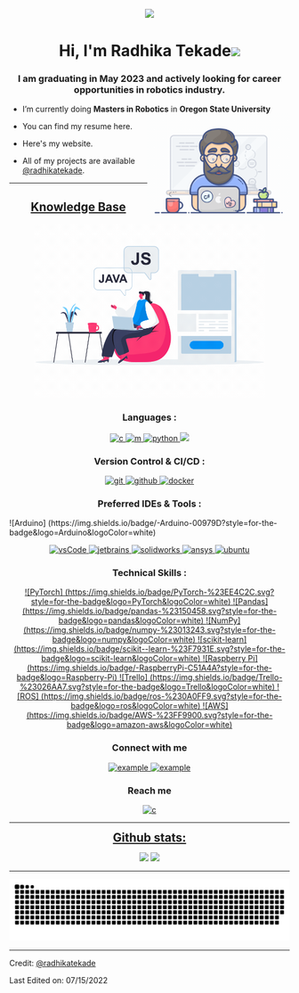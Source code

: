 <!-- ### Hi there 👋

<!--
**radhikatekade/radhikatekade** is a ✨ _special_ ✨ repository because its `README.md` (this file) appears on your GitHub profile.

Here are some ideas to get you started:

- 🔭 I’m currently working on ...
- 🌱 I’m currently learning ...
- 👯 I’m looking to collaborate on ...
- 🤔 I’m looking for help with ...
- 💬 Ask me about ...
- 📫 How to reach me: ...
- 😄 Pronouns: ...
- ⚡ Fun fact: ...
-->

<p align="center">
  <img style="width:8rem; height:auto" src="https://cdn.dribbble.com/users/1787323/screenshots/10091971/media/d43c019bfeff34be8816481e843ea8c1.png"/>
</p>

<h1 align="center">Hi, I'm Radhika Tekade<img width="30px" src="https://raw.githubusercontent.com/iampavangandhi/iampavangandhi/master/gifs/Hi.gif"></h1>
<h3 font-size="20" align="center">I am graduating in May 2023 and actively looking for career opportunities in robotics industry.</h3>


- I’m currently doing **Masters in Robotics** in **Oregon State University** <img align="right" style="width:16rem; height:auto" src="https://raw.githubusercontent.com/Elanza-48/Elanza-48/41a4790484e268102dfdab2b7c59d440d3ffafab/resources/img/geek.gif"/>

- You can find my resume here.

- Here's my website.

- All of my projects are available [@radhikatekade](github.com/radhikatekade).

---


<h2 align="center"><u><b>Knowledge Base</b></u></h2>

<p align="center">
  <img style="width:26rem; height:auto" src="https://raw.githubusercontent.com/Elanza-48/Elanza-48/41a4790484e268102dfdab2b7c59d440d3ffafab/resources/img/coders-prog.gif"/>
</p>

<h3 align="center">Languages :</h3>
<p align="center">
  <a href="https://www.cprogramming.com/" target="_blank"> 
    <img src="https://img.shields.io/badge/C%20programming-A8B9CC.svg?style=for-the-badge&logo=c&logoColor=white"
      alt="c"/>
  </a>
  <a href="https://www.mathworks.com/products/matlab.html" target="_blank">
  <img src="https://img.shields.io/badge/matlab-DC382D.svg?style=for-the-badge&logo=matlab&logoColor=black" alt="m"/>
  </a>
  <a href="https://www.python.org/" target="_blank">
  <img src="https://img.shields.io/badge/python-0769AD.svg?style=for-the-badge&logo=python&logoColor=yellow" alt="python"/> 
  </a>
  <a href="https://www.cprogramming.com/" target="_blank">
  <img src="https://img.shields.io/badge/c++-%2300599C.svg?style=for-the-badge&logo=c%2B%2B&logoColor=white">
  </a>
</p>

<h3 align="center">Version Control & CI/CD :</h3>
<p align="center">
  <a href="https://git-scm.com/" target="_blank">
    <img src="https://img.shields.io/badge/git-F05032.svg?style=for-the-badge&logo=git&logoColor=white"
      alt="git"/>
  </a>
  <a href="https://github.com/radhikatekade" target="_blank">
    <img src="https://img.shields.io/badge/github-181717.svg?style=for-the-badge&logo=github&logoColor=white" alt="github" />
  </a>
    <a href="https://www.docker.com/" target="_blank">
    <img src="https://img.shields.io/badge/docker-2496ED.svg?style=for-the-badge&logo=docker&logoColor=white"
      alt="docker"/>
  </a>
</p>

<h3 align="center">Preferred IDEs  & Tools :</h3>
     ![Arduino] (https://img.shields.io/badge/-Arduino-00979D?style=for-the-badge&logo=Arduino&logoColor=white)

<p align="center"> 
  <a href="https://code.visualstudio.com/" target="_blank">
    <img src="https://img.shields.io/badge/vscode-007ACC.svg?style=for-the-badge&logo=visualstudiocode&logoColor=white" alt="vsCode"/> 
  </a>
  <a href="https://www.jetbrains.com/" target="_blank">
    <img src="https://img.shields.io/badge/jetbrains%20IDE-000000.svg?style=for-the-badge&logo=jetbrains&logoColor=white" alt="jetbrains" />
  </a>
  <a href="https://www.solidworks.com/" target="_blank"> 
    <img src="https://img.shields.io/badge/solidworks-FF6C37.svg?style=for-the-badge&logo=SolidWorks&logoColor=white" alt="solidworks"/>
  </a>
  <a href="https://www.ansys.com/" target="_blank">
    <img src="https://img.shields.io/badge/ansys-183A61.svg?style=for-the-badge&logo=ansys&logoColor=white"
      alt="ansys"/>
  </a>
  <a href="https://ubuntu.com/" target="_blank"> 
    <img src="https://img.shields.io/badge/ubuntu-E95420.svg?style=for-the-badge&logo=ubuntu&logoColor=white" alt="ubuntu"/>
  </a>
</p>

<h3 align="center">Technical Skills :</h3>
<p align="center"> 
  <a href="https://eclipse.org" target="_blank">
  ![PyTorch] (https://img.shields.io/badge/PyTorch-%23EE4C2C.svg?style=for-the-badge&logo=PyTorch&logoColor=white)
 
  <a href="https://eclipse.org" target="_blank">
  ![Pandas] (https://img.shields.io/badge/pandas-%23150458.svg?style=for-the-badge&logo=pandas&logoColor=white)
  </a>
  <a href="https://eclipse.org" target="_blank">
  ![NumPy] (https://img.shields.io/badge/numpy-%23013243.svg?style=for-the-badge&logo=numpy&logoColor=white)
  </a>
  <a href="https://eclipse.org" target="_blank">
  ![scikit-learn] (https://img.shields.io/badge/scikit--learn-%23F7931E.svg?style=for-the-badge&logo=scikit-learn&logoColor=white)
  </a>
  <a href="https://eclipse.org" target="_blank">
  ![Raspberry Pi] (https://img.shields.io/badge/-RaspberryPi-C51A4A?style=for-the-badge&logo=Raspberry-Pi)
  </a>
  <a href="https://eclipse.org" target="_blank">
  ![Trello] (https://img.shields.io/badge/Trello-%23026AA7.svg?style=for-the-badge&logo=Trello&logoColor=white)
  </a>
  <a href="https://eclipse.org" target="_blank">
  ![ROS] (https://img.shields.io/badge/ros-%230A0FF9.svg?style=for-the-badge&logo=ros&logoColor=white)
  </a>
  <a href="https://eclipse.org" target="_blank">
  ![AWS] (https://img.shields.io/badge/AWS-%23FF9900.svg?style=for-the-badge&logo=amazon-aws&logoColor=white)
  </a>
  <a href="https://eclipse.org" target="_blank">
  </a>
</p> 

<!-- ![Postman] (https://img.shields.io/badge/Postman-FF6C37?style=for-the-badge&logo=postman&logoColor=white) ![Swagger] (https://img.shields.io/badge/-Swagger-%23Clojure?style=for-the-badge&logo=swagger&logoColor=white) 	![Figma] (https://img.shields.io/badge/figma-%23F24E1E.svg?style=for-the-badge&logo=figma&logoColor=white) ![MongoDB] (https://img.shields.io/badge/MongoDB-%234ea94b.svg?style=for-the-badge&logo=mongodb&logoColor=white) ![SQLite] (https://img.shields.io/badge/sqlite-%2307405e.svg?style=for-the-badge&logo=sqlite&logoColor=white) ![MySQL] (https://img.shields.io/badge/mysql-%2300f.svg?style=for-the-badge&logo=mysql&logoColor=white) ![AmazonDynamoDB] (https://img.shields.io/badge/Amazon%20DynamoDB-4053D6?style=for-the-badge&logo=Amazon%20DynamoDB&logoColor=white) ![Nginx] (https://img.shields.io/badge/nginx-%23009639.svg?style=for-the-badge&logo=nginx&logoColor=white) ![Webpack] (https://img.shields.io/badge/webpack-%238DD6F9.svg?style=for-the-badge&logo=webpack&logoColor=black) ![Styled Components] (https://img.shields.io/badge/styled--components-DB7093?style=for-the-badge&logo=styled-components&logoColor=white) ![React] (https://img.shields.io/badge/react-%2320232a.svg?style=for-the-badge&logo=react&logoColor=%2361DAFB) ![NPM] (https://img.shields.io/badge/NPM-%23000000.svg?style=for-the-badge&logo=npm&logoColor=white) ![React Router](https://img.shields.io/badge/React_Router-CA4245?style=for-the-badge&logo=react-router&logoColor=white) ![Socket.io] (https://img.shields.io/badge/Socket.io-black?style=for-the-badge&logo=socket.io&badgeColor=010101) ![NodeJS] (https://img.shields.io/badge/node.js-6DA55F?style=for-the-badge&logo=node.js&logoColor=white) ![Flutter] (https://img.shields.io/badge/Flutter-%2302569B.svg?style=for-the-badge&logo=Flutter&logoColor=white) ![JWT] (https://img.shields.io/badge/JWT-black?style=for-the-badge&logo=JSON%20web%20tokens) ![MUI] (https://img.shields.io/badge/MUI-%230081CB.svg?style=for-the-badge&logo=material-ui&logoColor=white) ![Express.js] (https://img.shields.io/badge/express.js-%23404d59.svg?style=for-the-badge&logo=express&logoColor=%2361DAFB) ![DjangoREST]  (https://img.shields.io/badge/DJANGO-REST-ff1709?style=for-the-badge&logo=django&logoColor=white&color=ff1709&labelColor=gray) ![Django] (https://img.shields.io/badge/django-%23092E20.svg?style=for-the-badge&logo=django&logoColor=white) ![Chart.js] (https://img.shields.io/badge/chart.js-F5788D.svg?style=for-the-badge&logo=chart.js&logoColor=white) ![Angular] (https://img.shields.io/badge/angular-%23DD0031.svg?style=for-the-badge&logo=angular&logoColor=white) ![Bootstrap] (https://img.shields.io/badge/bootstrap-%23563D7C.svg?style=for-the-badge&logo=bootstrap&logoColor=white) ![Flask] (https://img.shields.io/badge/flask-%23000.svg?style=for-the-badge&logo=flask&logoColor=white) ![Firebase] (https://img.shields.io/badge/firebase-%23039BE5.svg?style=for-the-badge&logo=firebase) ![Google Cloud] (https://img.shields.io/badge/Google%20Cloud-%234285F4.svg?style=for-the-badge&logo=google-cloud&logoColor=white) ![C] (https://img.shields.io/badge/c-%2300599C.svg?style=for-the-badge&logo=c&logoColor=white) ![C++] (https://img.shields.io/badge/c++-%2300599C.svg?style=for-the-badge&logo=c%2B%2B&logoColor=white) ![C#] (https://img.shields.io/badge/c%23-%23239120.svg?style=for-the-badge&logo=c-sharp&logoColor=white) -->

<h3 align="center">Connect with me</h3>

<div style="margin-top:10px" align="center">
  <div>
    <a  href="https://linkedin.com/in/radhika-tekade" target="_blank">
      <img src="https://img.shields.io/badge/Linked%20In-0A66C2.svg?style=for-the-badge&logo=linkedin&logoColor=white" alt="example"/>
    </a>
    <a href="https://twitter.com/example" target="_blank">
      <img src="https://img.shields.io/badge/Twitter-1DA1F2.svg?style=for-the-badge&logo=twitter&logoColor=white" alt="example"/>
    </a>
  </div>
  <div>
<!--    <a href="https://www.hackerrank.com/example" target="_blank">
      <img src="https://img.shields.io/badge/Hackerrank-00EA64.svg?style=for-the-badge&logo=hackerrank&logoColor=black" alt="example"/>
    </a> 
    <a href="https://www.leetcode.com/example" target="_blank">
      <img src="https://img.shields.io/badge/LeetCode-FFA116.svg?style=for-the-badge&logo=leetcode&logoColor=black" alt="example"/>
    </a> -->
  </div>
</div>

<h3 align="center">Reach me</h3>

<p align="center">
<!--  <a  href="https://t.me/example" target="_blank">
    <img src="https://img.shields.io/badge/Telegram-26A5E4.svg?style=for-the-badge&logo=telegram&logoColor=white" alt="example"/>
  </a>
  <a href="mailto:example@outlook.com?subject=Feedback%20From%20Github&body=Hello," target="_blank">
    <img src="https://img.shields.io/badge/Outlook-0078D4.svg?style=for-the-badge&logo=microsoftoutlook&logoColor=white" alt="example"/>
  </a> -->
<a href="mailto:tekader@oregonstate.edu" target="_blank"> 
    <img src="https://img.shields.io/badge/gmail-A8B9CC.svg?style=for-the-badge&logo=gmail&logoColor=red"
      alt="c"/>
</p>

----

<div align="center">
<h2 align="center" style="margin: 5px 10px;">Github stats:</h2> 

[![](https://github-readme-stats.vercel.app/api?username=radhikatekade&show_icons=true&theme=tokyonight&hide_border=true&locale=en)](https://github.com/radhikatekade)
[![](https://github-readme-streak-stats.herokuapp.com/?user=radhikatekade&theme=material-palenight)](https://github.com/radhikatekade)
</div>

----

<p align="center">
  <img  src="https://raw.githubusercontent.com/Elanza-48/Elanza-48/main/resources/img/github-contribution-grid-snake.svg"
    alt="example" />
</p>

------
Credit: [@radhikatekade](https://github.com/radhikatekade)

Last Edited on: 07/15/2022
